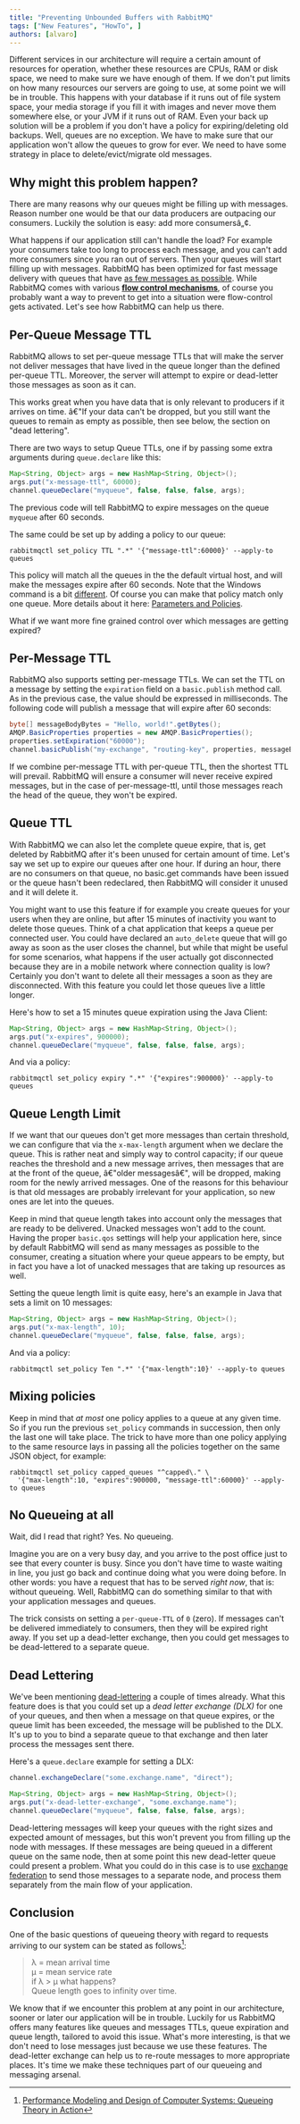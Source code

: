 ```yaml
---
title: "Preventing Unbounded Buffers with RabbitMQ"
tags: ["New Features", "HowTo", ]
authors: [alvaro]
---
```


Different services in our architecture will require a certain amount of resources for operation, whether these resources are CPUs, RAM or disk space, we need to make sure we have enough of them. If we don't put limits on how many resources our servers are going to use, at some point we will be in trouble. This happens with your database if it runs out of file system space, your media storage if you fill it with images and never move them somewhere else, or your JVM if it runs out of RAM. Even your back up solution will be a problem if you don't have a policy for expiring/deleting old backups. Well, queues are no exception. We have to make sure that our application won't allow the queues to grow for ever. We need to have some strategy in place to delete/evict/migrate old messages.

<!-- truncate -->

## Why might this problem happen?

There are many reasons why our queues might be filling up with messages. Reason number one would be that our data producers are outpacing our consumers. Luckily the solution is easy: add more consumersâ„¢. 

What happens if our application still can't handle the load? For example your consumers take too long to process each message, and you can't add more consumers since you ran out of servers. Then your queues will start filling up with messages. RabbitMQ has been optimized for fast message delivery with queues that have [as few messages as possible](/blog/2011/09/24/sizing-your-rabbits). While RabbitMQ comes with various **[flow control mechanisms](https://www.rabbitmq.com/memory.html)**, of course you probably want a way to prevent to get into a situation were flow-control gets activated. Let's see how RabbitMQ can help us there.

## Per-Queue Message TTL

RabbitMQ allows to set per-queue message TTLs that will make the server not deliver messages that have lived in the queue longer than the defined per-queue TTL. Moreover, the server will attempt to expire or dead-letter those messages as soon as it can. 

This works great when you have data that is only relevant to producers if it arrives on time. â€"If your data can't be dropped, but you still want the queues to remain as empty as possible, then see below, the section on "dead lettering".

There are two ways to setup Queue TTLs, one if by passing some extra arguments during `queue.declare` like this:

```java
Map<String, Object> args = new HashMap<String, Object>();
args.put("x-message-ttl", 60000);
channel.queueDeclare("myqueue", false, false, false, args);
```

The previous code will tell RabbitMQ to expire messages on the queue `myqueue` after 60 seconds.

The same could be set up by adding a policy to our queue:

```shell
rabbitmqctl set_policy TTL ".*" '{"message-ttl":60000}' --apply-to queues
```

This policy will match all the queues in the the default virtual host, and will make the messages expire after 60 seconds. Note that the Windows command is a bit [different](https://www.rabbitmq.com/ttl.html). Of course you can make that policy match only one queue. More details about it here: [Parameters and Policies](https://www.rabbitmq.com/parameters.html).

What if we want more fine grained control over which messages are getting expired?

## Per-Message TTL

RabbitMQ also supports setting per-message TTLs. We can set the TTL on a message by setting the `expiration` field on a `basic.publish` method call. As in the previous case, the value should be expressed in milliseconds. The following code will publish a message that will expire after 60 seconds:

```java
byte[] messageBodyBytes = "Hello, world!".getBytes();
AMQP.BasicProperties properties = new AMQP.BasicProperties();
properties.setExpiration("60000");
channel.basicPublish("my-exchange", "routing-key", properties, messageBodyBytes);
```

If we combine per-message TTL with per-queue TTL, then the shortest TTL will prevail. RabbitMQ will ensure a consumer will never receive expired messages, but in the case of per-message-ttl, until those messages reach the head of the queue, they won't be expired.

## Queue TTL

With RabbitMQ we can also let the complete queue expire, that is, get deleted by RabbitMQ after it's been unused for certain amount of time. Let's say we set up to expire our queues after one hour. If during an hour, there are no consumers on that queue, no basic.get commands have been issued or the queue hasn't been redeclared, then RabbitMQ will consider it unused and it will delete it.

You might want to use this feature if for example you create queues for your users when they are online, but after 15 minutes of inactivity you want to delete those queues. Think of a chat application that keeps a queue per connected user. You could have declared an `auto_delete` queue that will go away as soon as the user closes the channel, but while that might be useful for some scenarios, what happens if the user actually got disconnected because they are in a mobile network where connection quality is low? Certainly you don't want to delete all their messages a soon as they are disconnected. With this feature you could let those queues live a little longer.

Here's how to set a 15 minutes queue expiration using the Java Client:

```java
Map<String, Object> args = new HashMap<String, Object>();
args.put("x-expires", 900000);
channel.queueDeclare("myqueue", false, false, false, args);
```

And via a policy:

```shell
rabbitmqctl set_policy expiry ".*" '{"expires":900000}' --apply-to queues
```

## Queue Length Limit

If we want that our queues don't get more messages than certain threshold, we can configure that via the `x-max-length` argument when we declare the queue. This is rather neat and simply way to control capacity; if our queue reaches the threshold and a new message arrives, then messages that are at the front of the queue, â€"older messagesâ€", will be dropped, making room for the newly arrived messages. One of the reasons for this behaviour is that old messages are probably irrelevant for your application, so new ones are let into the queues.

Keep in mind that queue length takes into account only the messages that are ready to be delivered. Unacked messages won't add to the count. Having the proper `basic.qos` settings will help your application here, since by default RabbitMQ will send as many messages as possible to the consumer, creating a situation where your queue appears to be empty, but in fact you have a lot of unacked messages that are taking up resources as well.

Setting the queue length limit is quite easy, here's an example in Java that sets a limit on 10 messages:

```java
Map<String, Object> args = new HashMap<String, Object>();
args.put("x-max-length", 10);
channel.queueDeclare("myqueue", false, false, false, args);
```

And via a policy:

```shell
rabbitmqctl set_policy Ten ".*" '{"max-length":10}' --apply-to queues
```

## Mixing policies

Keep in mind that *at most* one policy applies to a queue at any given time. So if you run the previous `set_policy` commands in succession, then only the last one will take place. The trick to have more than one policy applying to the same resource lays in passing all the policies together on the same JSON object, for example:

```shell
rabbitmqctl set_policy capped_queues "^capped\." \ 
  '{"max-length":10, "expires":900000, "message-ttl":60000}' --apply-to queues
```

## No Queueing at all

Wait, did I read that right? Yes. No queueing.

Imagine you are on a very busy day, and you arrive to the post office just to see that every counter is busy. Since you don't have time to waste waiting in line, you just go back and continue doing what you were doing before. In other words: you have a request that has to be served *right now*, that is: without queueing. Well, RabbitMQ can do something similar to that with your application messages and queues.

The trick consists on setting a `per-queue-TTL` of `0` (zero). If messages can't be delivered immediately to consumers, then they will be expired right away. If you set up a dead-letter exchange, then you could get messages to be dead-lettered to a separate queue.

## Dead Lettering

We've been mentioning [dead-lettering](https://www.rabbitmq.com/dlx.html) a couple of times already. What this feature does is that you could set up a *dead letter exchange (DLX)* for one of your queues, and then when a message on that queue expires, or the queue limit has been exceeded, the message will be published to the DLX. It's up to you to bind a separate queue to that exchange and then later process the messages sent there.

Here's a `queue.declare` example for setting a DLX:

```java
channel.exchangeDeclare("some.exchange.name", "direct");

Map<String, Object> args = new HashMap<String, Object>();
args.put("x-dead-letter-exchange", "some.exchange.name");
channel.queueDeclare("myqueue", false, false, false, args);
```

Dead-lettering messages will keep your queues with the right sizes and expected amount of messages, but this won't prevent you from filling up the node with messages. If these messages are being queued in a different queue on the same node, then at some point this new dead-letter queue could present a problem. What you could do in this case is to use [exchange federation](https://www.rabbitmq.com/federation.html) to send those messages to a separate node, and process them separately from the main flow of your application.

## Conclusion

One of the basic questions of queueing theory with regard to requests arriving to our system can be stated as follows[^1]:

> λ = mean arrival time  
µ = mean service rate  
if λ > µ what happens?  
Queue length goes to infinity over time.

We know that if we encounter this problem at any point in our architecture, sooner or later our application will be in trouble. Luckily for us RabbitMQ offers many features like queues and messages TTLs, queue expiration and queue length, tailored to avoid this issue. What's more interesting, is that we don't need to lose messages just because we use these features. The dead-letter exchange can help us to re-route messages to more appropriate places. It's time we make these techniques part of our queueing and messaging arsenal.

[^1]: [Performance Modeling and Design of Computer Systems: Queueing Theory in Action](https://www.amazon.com/Performance-Modeling-Design-Computer-Systems/dp/1107027500)
